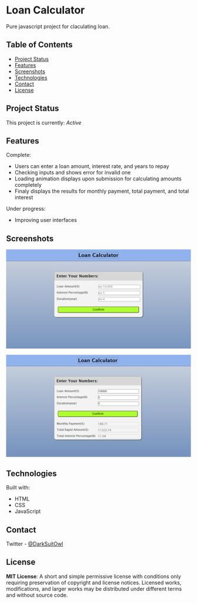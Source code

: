 # Loan Calculator

Pure javascript project for claculating loan.


## Table of Contents
* [Project Status](#project-status)
* [Features](#features)
* [Screenshots](#screenshots)
* [Technologies](#technologies)
* [Contact](#contact)
* [License](#license)


## Project Status
This project is currently: _Active_



## Features
Complete:
* Users can enter a loan amount, interest rate, and years to repay
* Checking inputs and shows error for invalid one
* Loading animation displays upon submission for calculating amounts completely
* Finaly displays the results for monthly payment, total payment, and total interest


Under progress:
* Improving user interfaces


## Screenshots
![Screenshot of Loan Calculator](./images/first-view.png)

![Screenshot of Loading Animation](./images/final-view.png)


## Technologies
Built with:
* HTML
* CSS
* JavaScript


## Contact
Twitter - [@DarkSuitOwl](https://twitter.com/DarkSuitOwl)


## License
**MIT License**: 
A short and simple permissive license with conditions only requiring preservation of copyright and license notices. Licensed works, modifications, and larger works may be distributed under different terms and without source code.

  
